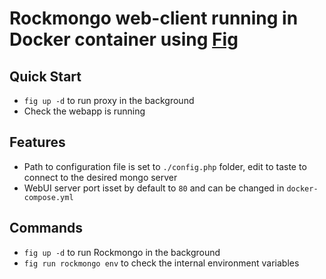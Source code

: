 Rockmongo web-client running in Docker container using [Fig](http://www.fig.sh)
=====================================================

## Quick Start
 * `fig up -d` to run proxy in the background
 * Check the webapp is running

## Features
 * Path to configuration file is set to `./config.php` folder, edit to taste to connect to the desired mongo server
 * WebUI server port isset by default to `80` and can be changed in `docker-compose.yml`

## Commands
 * `fig up -d` to run Rockmongo in the background
 * `fig run rockmongo env` to check the internal environment variables